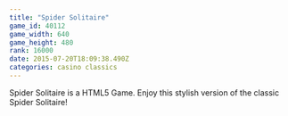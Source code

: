 ```yaml
---
title: "Spider Solitaire"
game_id: 40112
game_width: 640
game_height: 480
rank: 16000
date: 2015-07-20T18:09:38.490Z
categories: casino classics
---
```

Spider Solitaire is a HTML5 Game. Enjoy this stylish version of the classic Spider Solitaire!